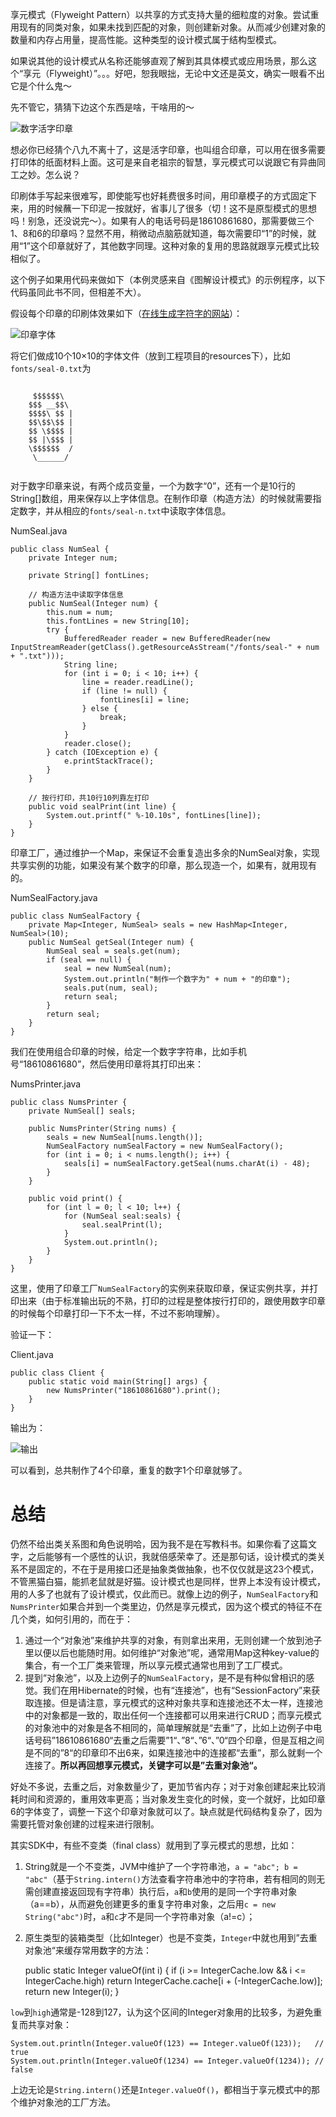 享元模式（Flyweight Pattern）以共享的方式支持大量的细粒度的对象。尝试重用现有的同类对象，如果未找到匹配的对象，则创建新对象。从而减少创建对象的数量和内存占用量，提高性能。这种类型的设计模式属于结构型模式。

如果说其他的设计模式从名称还能够直观了解到其具体模式或应用场景，那么这个“享元（Flyweight）”。。。好吧，恕我眼拙，无论中文还是英文，确实一眼看不出它是个什么鬼～

先不管它，猜猜下边这个东西是啥，干啥用的～

![数字活字印章](images/flyweight-lifeexample.jpg)

想必你已经猜个八九不离十了，这是活字印章，也叫组合印章，可以用在很多需要打印体的纸面材料上面。这可是来自老祖宗的智慧，享元模式可以说跟它有异曲同工之妙。怎么说？

印刷体手写起来很难写，即使能写也好耗费很多时间，用印章模子的方式固定下来，用的时候蘸一下印泥一按就好，省事儿了很多（切！这不是原型模式的思想吗！别急，还没说完～）。如果有人的电话号码是18610861680，那需要做三个1、8和6的印章吗？显然不用，稍微动点脑筋就知道，每次需要印“1”的时候，就用“1”这个印章就好了，其他数字同理。这种对象的复用的思路就跟享元模式比较相似了。

这个例子如果用代码来做如下（本例灵感来自《图解设计模式》的示例程序，以下代码虽同此书不同，但相差不大）。

假设每个印章的印刷体效果如下（[在线生成字符字的网站](http://patorjk.com/software/taag/#p=display&h=0&v=1&f=Big%20Money-nw&t=0123456789)）：

![印章字体](images/flyweight-font.png)

将它们做成10个10×10的字体文件（放到工程项目的resources下），比如`fonts/seal-0.txt`为

```
    
     $$$$$$\
    $$$ __$$\
    $$$$\ $$ |
    $$\$$\$$ |
    $$ \$$$$ |
    $$ |\$$$ |
    \$$$$$$  /
     \______/
     
```

对于数字印章来说，有两个成员变量，一个为数字“0”，还有一个是10行的String[]数组，用来保存以上字体信息。在制作印章（构造方法）的时候就需要指定数字，并从相应的`fonts/seal-n.txt`中读取字体信息。

NumSeal.java

    public class NumSeal {
        private Integer num;
    
        private String[] fontLines;
    
        // 构造方法中读取字体信息
        public NumSeal(Integer num) {
            this.num = num;
            this.fontLines = new String[10];
            try {
                BufferedReader reader = new BufferedReader(new InputStreamReader(getClass().getResourceAsStream("/fonts/seal-" + num + ".txt")));
                String line;
                for (int i = 0; i < 10; i++) {
                    line = reader.readLine();
                    if (line != null) {
                        fontLines[i] = line;
                    } else {
                        break;
                    }
                }
                reader.close();
            } catch (IOException e) {
                e.printStackTrace();
            }
        }
    
        // 按行打印，共10行10列靠左打印
        public void sealPrint(int line) {
            System.out.printf(" %-10.10s", fontLines[line]);
        }
    }

印章工厂，通过维护一个Map，来保证不会重复造出多余的NumSeal对象，实现共享实例的功能，如果没有某个数字的印章，那么现造一个，如果有，就用现有的。

NumSealFactory.java

    public class NumSealFactory {
        private Map<Integer, NumSeal> seals = new HashMap<Integer, NumSeal>(10);
        public NumSeal getSeal(Integer num) {
            NumSeal seal = seals.get(num);
            if (seal == null) {
                seal = new NumSeal(num);
                System.out.println("制作一个数字为" + num + "的印章");
                seals.put(num, seal);
                return seal;
            }
            return seal;
        }
    }

我们在使用组合印章的时候，给定一个数字字符串，比如手机号“18610861680”，然后使用印章将其打印出来：

NumsPrinter.java

    public class NumsPrinter {
        private NumSeal[] seals;
    
        public NumsPrinter(String nums) {
            seals = new NumSeal[nums.length()];
            NumSealFactory numSealFactory = new NumSealFactory();
            for (int i = 0; i < nums.length(); i++) {
                seals[i] = numSealFactory.getSeal(nums.charAt(i) - 48);
            }
        }
    
        public void print() {
            for (int l = 0; l < 10; l++) {
                for (NumSeal seal:seals) {
                    seal.sealPrint(l);
                }
                System.out.println();
            }
        }
    }

这里，使用了印章工厂`NumSealFactory`的实例来获取印章，保证实例共享，并打印出来（由于标准输出玩的不熟，打印的过程是整体按行打印的，跟使用数字印章的时候每个印章打印一下不太一样，不过不影响理解）。

验证一下：

Client.java

    public class Client {
        public static void main(String[] args) {
            new NumsPrinter("18610861680").print();
        }
    }

输出为：

![输出](images/flyweight-output.png)

可以看到，总共制作了4个印章，重复的数字1个印章就够了。

# 总结

仍然不给出类关系图和角色说明哈，因为我不是在写教科书。如果你看了这篇文字，之后能够有一个感性的认识，我就倍感荣幸了。还是那句话，设计模式的类关系不是固定的，不在于是用接口还是抽象类做抽象，也不仅仅就是这23个模式，不管黑猫白猫，能抓老鼠就是好猫。设计模式也是同样，世界上本没有设计模式，用的人多了也就有了设计模式，仅此而已。就像上边的例子，`NumSealFactory`和`NumsPrinter`如果合并到一个类里边，仍然是享元模式，因为这个模式的特征不在几个类，如何引用的，而在于：
1. 通过一个“对象池”来维护共享的对象，有则拿出来用，无则创建一个放到池子里以便以后也能随时用。如何维护“对象池”呢，通常用Map这种key-value的集合，有一个工厂类来管理，所以享元模式通常也用到了工厂模式。
2. 提到“对象池”，以及上边例子的`NumSealFactory`，是不是有种似曾相识的感觉。我们在用Hibernate的时候，也有“连接池”，也有“SessionFactory”来获取连接。但是请注意，享元模式的这种对象共享和连接池还不太一样，连接池中的对象都是一致的，取出任何一个连接都可以用来进行CRUD；而享元模式的对象池中的对象是各不相同的，简单理解就是“去重”了，比如上边例子中电话号码”18610861680“去重之后需要”1“、”8“、”6“、”0“四个印章，但是互相之间是不同的”8“的印章印不出6来，如果连接池中的连接都“去重”，那么就剩一个连接了。**所以再回想享元模式，关键字可以是”去重对象池“。**

好处不多说，去重之后，对象数量少了，更加节省内存；对于对象创建起来比较消耗时间和资源的，重用效率更高；当对象发生变化的时候，变一个就好，比如印章6的字体变了，调整一下这个印章对象就可以了。缺点就是代码结构复杂了，因为需要托管对象创建的过程来进行限制。

其实SDK中，有些不变类（final class）就用到了享元模式的思想，比如：
1. String就是一个不变类，JVM中维护了一个字符串池，`a = "abc"; b = "abc"`（基于`String.intern()`方法查看字符串池中的字符串，若有相同的则无需创建直接返回现有字符串）执行后，`a`和`b`使用的是同一个字符串对象（a==b），从而避免创建更多的重复字符串对象，之后用`c = new String("abc")`时，`a`和`c`才不是同一个字符串对象（a!=c）；
2. 原生类型的装箱类型（比如Integer）也是不变类，`Integer`中就也用到”去重对象池“来缓存常用数字的方法：

    public static Integer valueOf(int i) {
        if (i >= IntegerCache.low && i <= IntegerCache.high)
            return IntegerCache.cache[i + (-IntegerCache.low)];
        return new Integer(i);
    }

`low`到`high`通常是-128到127，认为这个区间的Integer对象用的比较多，为避免重复而共享对象：

    
    System.out.println(Integer.valueOf(123) == Integer.valueOf(123));   // true
    System.out.println(Integer.valueOf(1234) == Integer.valueOf(1234)); // false

上边无论是`String.intern()`还是`Integer.valueOf()`，都相当于享元模式中的那个维护对象池的工厂方法。